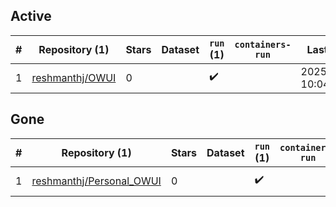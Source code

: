 ## Active
| # | Repository (1) | Stars | Dataset | `run` (1) | `containers-run` | Last Modified |
| --- | --- | --- | --- | --- | --- | --- |
| 1 | [reshmanthj/OWUI](https://github.com/reshmanthj/OWUI) | 0 |  | :heavy_check_mark: |  | 2025-04-01 10:04:50+00:00 |

## Gone
| # | Repository (1) | Stars | Dataset | `run` (1) | `containers-run` | Last Modified |
| --- | --- | --- | --- | --- | --- | --- |
| 1 | [reshmanthj/Personal_OWUI](https://github.com/reshmanthj/Personal_OWUI) | 0 |  | :heavy_check_mark: |  | 2025-02-15 15:11:08+00:00 |

